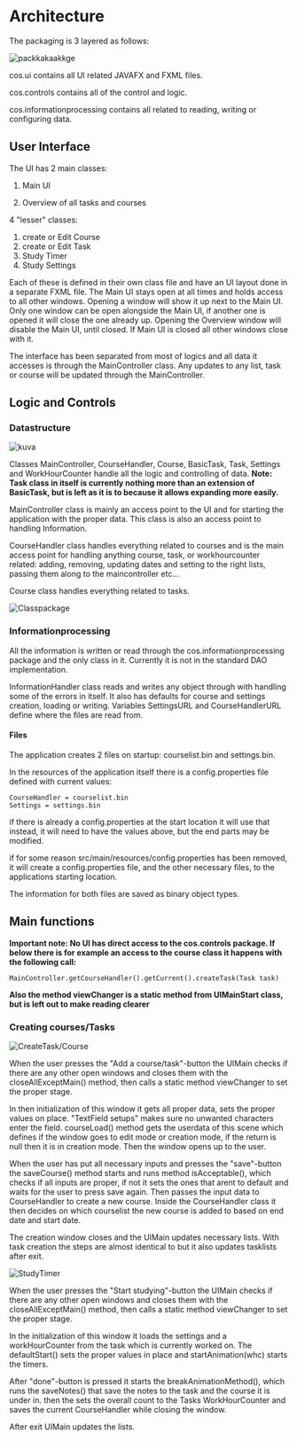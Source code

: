 # Architecture

The packaging is 3 layered as follows:

![packkakaakkge](https://github.com/KirillosTY/Course-Overview-System/blob/ae2dc247ba94b4fdc5c6fccf949489bcfee66a59/Documentation/Kuvat/mehss.png)

cos.ui contains all UI related JAVAFX and FXML files.

cos.controls contains all of the control and logic.

cos.informationprocessing contains all related to reading, writing or configuring data.



## User Interface

The UI has 2 main classes:

1. Main UI

2. Overview of all tasks and courses


4 "lesser" classes: 

1. create or Edit Course
2. create or Edit Task
3. Study Timer
4. Study Settings

Each of these is defined in their own class file and have an UI layout done in a separate FXML file. The Main UI stays open at all times and holds access to all other windows. Opening a window will show it up next to the Main UI. Only one window can be open alongside the Main UI, if another one is opened it will close the one already up. Opening the Overview window will disable the Main UI, until closed. If Main UI is closed all other windows close with it.

The interface has been separated from most of logics and all data it accesses is through the MainController class. Any updates to any list, task or course will be updated through the MainController.

## Logic and Controls

### Datastructure

![kuva](ahdmee)

Classes MainController, CourseHandler, Course, BasicTask, Task, Settings and WorkHourCounter handle all the logic and controlling of data. **Note: Task class in itself is currently nothing more than an extension of BasicTask, but is left as it is to because it allows expanding more easily.**

MainController class is mainly an access point to the UI and for starting the application with the proper data. This class is also an access point to handling Information.

CourseHandler class handles everything related to courses and is the main access point for handling anything course, task, or workhourcounter related: adding, removing, updating dates and setting to the right lists, passing them along to the maincontroller etc...

Course class handles everything related to tasks.


![Classpackage](https://github.com/KirillosTY/Course-Overview-System/blob/f4bf9b8cbc197528eba51a5baf8f8ad824e2fe5e/Documentation/Kuvat/COS.jpg)


### Informationprocessing

All the information is written or read through the cos.informationprocessing package and the only class in it. Currently it is not in the standard DAO implementation.

InformationHandler class reads and writes any object through with handling some of the errors in itself. It also has defaults for course and settings creation, loading or writing. Variables SettingsURL and CourseHandlerURL define where the files are read from.

#### Files

The application creates 2 files on startup: courselist.bin and settings.bin.

In the resources of the application itself there is a config.properties file defined with current values:
```
CourseHandler = courselist.bin
Settings = settings.bin
```
if there is already a config.properties at the start location it will use that instead, it will need to have the values above, but the end parts may be modified.

if for some reason src/main/resources/config.properties has been removed, it will create a config.properties file, and the other necessary files, to the applications starting location. 

The information for both files are saved as binary object types.

## Main functions

**Important note: No UI has direct access to the cos.controls package. If below there is for example an access to the  course class it happens with the following call:**
```
MainController.getCourseHandler().getCurrent().createTask(Task task)
```

**Also the method viewChanger is a static method from UIMainStart class, but is left out to make reading clearer**


### Creating courses/Tasks

![CreateTask/Course](https://github.com/KirillosTY/Course-Overview-System/blob/ae2dc247ba94b4fdc5c6fccf949489bcfee66a59/Documentation/Kuvat/Course%20Create.png)

When the user presses the "Add a course/task"-button the UIMain checks if there are any other open windows and closes them with the closeAllExceptMain() method, then calls a static method viewChanger to set the proper stage. 

In then initialization of this window it gets all proper data, sets the proper values on place. "TextField setups"  makes sure no unwanted characters enter the field. courseLoad() method gets the userdata of this scene which defines if the window goes to edit mode or creation mode, if the return is null then it is in creation mode. Then the window opens up to the user.

When the user has put all necessary inputs and presses the "save"-button the saveCourse() method starts and runs  method isAcceptable(), which checks if all inputs are proper, if not it sets the ones that arent to default and waits for the user to press save again. Then passes the input data to CourseHandler to create a new course. Inside the CourseHandler class it then decides on which courselist the new course is added to based on end date and start date. 

The creation window closes and the UIMain updates necessary lists. With task creation the steps are almost identical to but it also updates tasklists after exit.


![StudyTimer](https://github.com/KirillosTY/Course-Overview-System/blob/694128636e073eb435237641177449b16d723e3a/Documentation/Kuvat/studyStartFinished.png) 

When the user presses the "Start studying"-button the  UIMain checks if there are any other open windows and closes them with the closeAllExceptMain() method, then calls a static method viewChanger to set the proper stage. 


In the initialization of this window it loads the settings and a workHourCounter from the task which is currently worked on. The defaultStart() sets the proper values in place and startAnimation(whc) starts the timers.

After "done"-button is pressed it starts the breakAnimationMethod(), which runs the saveNotes() that save the notes to the task and the course it is under in. 
then the sets the overall count to the Tasks WorkHourCounter and saves the current CourseHandler while closing the window.

After exit UIMain updates the lists.









